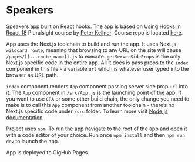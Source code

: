 # Speakers

Speakers app built on React hooks. The app is based on [Using Hooks in React 18](https://app.pluralsight.com/library/courses/react-18-using-hooks/table-of-contents) Pluralsight course by [Peter Kellner](https://app.pluralsight.com/profile/author/peter-kellner). Course repo is located [here](https://github.com/pkellner/pluralsight-using-hooks-in-react18).

App uses the Next.js toolchain to build and run the app. It uses Next.js `wildcard route`, meaning that browsing to any URL on the site will cause `/pages/[[...route_name]].js` to execute. `getServerSideProps` is the only Next.js specific code in the entire app. All it does is pass props to the `index` component in this file - a variable `url` which is whatever user typed into the browser as URL path.

`index` component renders `App` component passing server side prop `url` into it. The `App` component in `/src/App.js` is the launching point of the app. If you want to use `CRA` or some other build chain, the only change you need to make is to call this `App` component from another toolchain - there’s no Next.js specific code under `/src` folder. To learn more visit [Node.js documentation](https://nextjs.org/docs/getting-started).

Project uses `npm`. To run the app navigate to the root of the app and open it with a code editor of your choice. Run once `npm install` and then `npm run dev` to launch the app.

App is deployed to GigHub Pages.
